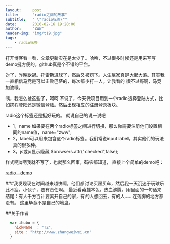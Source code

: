 ```yaml
---
layout:     post
title:      "radio之间的故事"
subtitle:   " \"radio标签\""
date:       2016-02-16 19:20:00
author:     "ZWW"
header-img: "img/t19.jpg"
tags:
    - radio标签
---
```



打开博客看一看，文章更新实在是太少了。哈哈，不过很多时候还是用来写写demo挺方便的。github真是个不错的平台。

对了，昨晚欧冠。托雷斯进球了，然后又被罚下。人生赢家真是大起大落。其实我一直相信马竞是可以击败巴萨的，每次都少打一人。让我看的
很不过瘾啊，马竞加油哦。

咦，我怎么扯这些了，呵呵 不说了，今天做项目用到一个radio选择登陆方式，比如携程登陆还是微信登陆。然后出现相应的注册登录板块。

radio这个标签还是挺好玩的。
就说自己的说一说吧 

* 1，name 如果要在两个radio标签之间进行切换，那么你需要注册他们设置相同的name值，name="zww";
* 2，label可以用来包含这个radio标签。我们常说input label。其实他们的玩法真的很多种。
* 3，js或jq显示隐藏  $browsers.attr("checked",false); 


样式啊jq啊我就不写了，也就那么回事，码农都知道，
直接上个简单的demo吧：

<a href="http://www.zhangweiwei.cn/demo/radio.html" target="_blank">radio－demo</a>


###我发现现在时间越来越快啊，他们都讨论买房买车，然后我一天沉迷于玩球乐此不疲。小伙子，要有责任啊。
最近看英雄本色。热血沸腾。用里面的一句话来结尾：有人千方百计要离开自己的家，有的人想回去，有的人……连落脚的地方都没有。
这里毕竟不是自己的地盘。


##关于作者

```javascript
  var ihubo = {
    nickName  : "TZ",
    site : "http://www.zhangweiwei.cn"
  }
```

    

